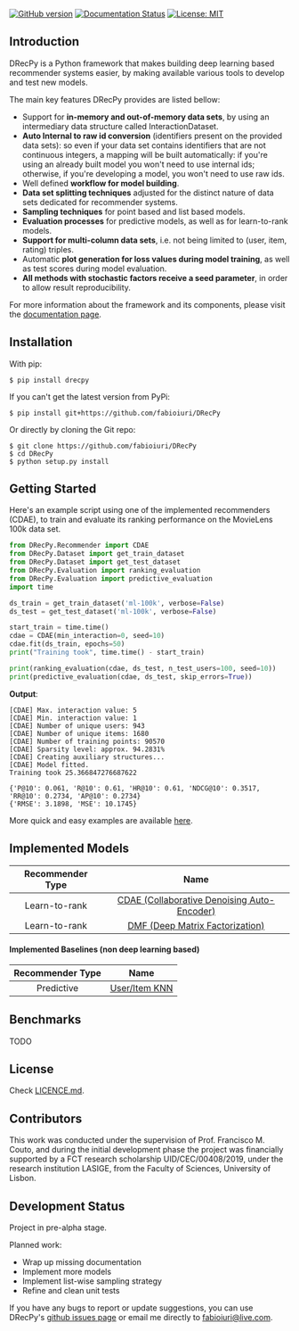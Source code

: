 [![GitHub version](https://badge.fury.io/py/DRecPy.svg)]()
[![Documentation Status](https://readthedocs.org/projects/drecpy/badge/?version=latest)](https://drecpy.readthedocs.io/en/latest/?badge=latest)
[![License: MIT](https://img.shields.io/badge/License-MIT-yellow.svg)](https://opensource.org/licenses/MIT)

Introduction
------------

DRecPy is a Python framework that makes building deep learning based recommender systems easier, 
by making available various tools to develop and test new models.

The main key features DRecPy provides are listed bellow:
- Support for **in-memory and out-of-memory data sets**, by using an intermediary data structure called 
InteractionDataset.
- **Auto Internal to raw id conversion** (identifiers present on the provided data sets): so even if your data set
contains identifiers that are not continuous integers, a mapping will be built automatically: if 
you're using an already built model you won't need to use internal ids; 
otherwise, if you're developing a model, you won't need to use raw ids.
- Well defined **workflow for model building**.
- **Data set splitting techniques** adjusted for the distinct nature of data sets dedicated for 
recommender systems.
- **Sampling techniques** for point based and list based models.
- **Evaluation processes** for predictive models, as well as for learn-to-rank models.
- **Support for multi-column data sets**, i.e. not being limited to (user, item, rating) triples.
- Automatic **plot generation for loss values during model training**, as well as test scores during
model evaluation.
- **All methods with stochastic factors receive a seed parameter**, in order to allow result reproducibility.

For more information about the framework and its components, please visit the [documentation page](https://drecpy.readthedocs.io/).

Installation
------------

With pip:

    $ pip install drecpy

If you can't get the latest version from PyPi:

    $ pip install git+https://github.com/fabioiuri/DRecPy

Or directly by cloning the Git repo:

    $ git clone https://github.com/fabioiuri/DRecPy
    $ cd DRecPy
    $ python setup.py install


Getting Started
---------------
Here's an example script using one of the implemented recommenders (CDAE), to train and evaluate
its ranking performance on the MovieLens 100k data set.
```python
from DRecPy.Recommender import CDAE
from DRecPy.Dataset import get_train_dataset
from DRecPy.Dataset import get_test_dataset
from DRecPy.Evaluation import ranking_evaluation
from DRecPy.Evaluation import predictive_evaluation
import time

ds_train = get_train_dataset('ml-100k', verbose=False)
ds_test = get_test_dataset('ml-100k', verbose=False)

start_train = time.time()
cdae = CDAE(min_interaction=0, seed=10)
cdae.fit(ds_train, epochs=50)
print("Training took", time.time() - start_train)

print(ranking_evaluation(cdae, ds_test, n_test_users=100, seed=10))
print(predictive_evaluation(cdae, ds_test, skip_errors=True))
```

**Output**:

```
[CDAE] Max. interaction value: 5
[CDAE] Min. interaction value: 1
[CDAE] Number of unique users: 943
[CDAE] Number of unique items: 1680
[CDAE] Number of training points: 90570
[CDAE] Sparsity level: approx. 94.2831%
[CDAE] Creating auxiliary structures...
[CDAE] Model fitted.
Training took 25.366847276687622

{'P@10': 0.061, 'R@10': 0.61, 'HR@10': 0.61, 'NDCG@10': 0.3517, 'RR@10': 0.2734, 'AP@10': 0.2734}
{'RMSE': 3.1898, 'MSE': 10.1745}
```

More quick and easy examples are available [here](https://github.com/fabioiuri/DRecPy/tree/master/examples).

Implemented Models
------------------
| Recommender Type |   Name    |
|:----------------:|:---------:|
| Learn-to-rank    | [CDAE (Collaborative Denoising Auto-Encoder)](https://drecpy.readthedocs.io/en/latest/api_docs/DRecPy.Recommender.html#module-DRecPy.Recommender.cdae) |
| Learn-to-rank    | [DMF (Deep Matrix Factorization)](https://drecpy.readthedocs.io/en/latest/api_docs/DRecPy.Recommender.html#module-DRecPy.Recommender.dmf)              |

#### Implemented Baselines (non deep learning based) 
| Recommender Type |   Name    |
|:----------------:|:---------:|
| Predictive       | [User/Item KNN](https://drecpy.readthedocs.io/en/latest/api_docs/DRecPy.Recommender.Baseline.html#drecpy-recommender-baseline-knn-module) |

Benchmarks
----------

TODO

License
-------

Check [LICENCE.md](https://github.com/fabioiuri/DRecPy/blob/master/LICENSE.md).

Contributors
------------

This work was conducted under the supervision of Prof. Francisco M. Couto, and during the initial development phase the project was financially supported by a FCT research scholarship UID/CEC/00408/2019, under the research institution LASIGE, from the Faculty of Sciences, University of Lisbon.

Development Status
------------------

Project in pre-alpha stage.

Planned work:
- Wrap up missing documentation
- Implement more models
- Implement list-wise sampling strategy
- Refine and clean unit tests

If you have any bugs to report or update suggestions, you can use DRecPy's [github issues page](https://github.com/fabioiuri/DRecPy/issues) or email me directly to fabioiuri@live.com.